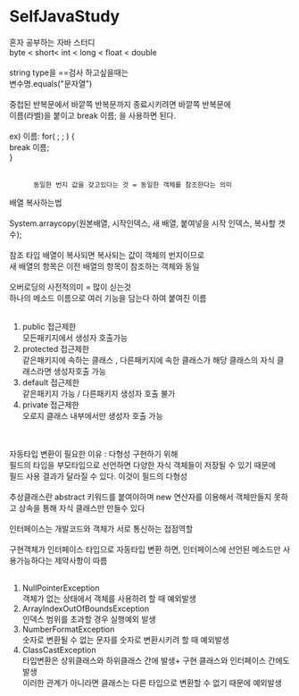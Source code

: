 # SelfJavaStudy
혼자 공부하는 자바 스터디<br>
byte < short< int < long < float < double <br>
<br>
string type을 ==검사 하고싶을때는<br>
변수명.equals("문자열") 
<br><br>
중첩된 반복문에서 바깥쪽 반복문까지 종료시키려면 바깥쪽 반복문에<br>
          이름(라벨)을 붙이고 break 이름; 을 사용하면 된다. <br>
          <br>
ex) 이름: for( ; ; ) {<br>
          break 이름;<br>
          } <br><br>
          
          동일한 번지 값을 갖고있다는 것 = 동일한 객체를 참조한다는 의미
배열 복사하는법
          <br><br>
          System.arraycopy(원본배열, 시작인덱스, 새 배열, 붙여넣을 시작 인덱스, 복사할 갯수);
          <br><br>
참조 타입 배열이 복사되면 복사되는 값이 객체의 번지이므로 <br>
새 배열의 항목은 이전 배열의 항목이 참조하는 객체와 동일
<br><br>
오버로딩의 사전적의미 = 많이 싣는것 <br>
하나의 메소드 이름으로 여러 기능을 담는다 하여 붙여진 이름
<br><br>
<OL>
          <LI>public 접근제한
          <br>모든패키지에서 생성자 호출가능</LI>
          <LI>protected 접근제한
          <br>같은패키지에 속하는 클래스 , 다른패키지에 속한 클래스가 해당 클래스의 자식 클래스라면 생성자호출 가능</LI>
          <LI>default 접근제한
          <br>같은패키지 가능 / 다른패키지 생성자 호출 불가</LI>
          <LI>private 접근제한
          <br>오로지 클래스 내부에서만 생성자 호출 가능</LI>
</OL>
<br><br>
자동타입 변환이 필요한 이유 : 다형성 구현하기 위해
<br>필드의 타입을 부모타입으로 선언하면 다양한 자식 객체들이 저장될 수 있기 때문에<br>
필드 사용 결과가 달라질 수 있다. 이것이 필드의 다형성<br><br>
추상클래스란 abstract 키워드를 붙여야하며 new 연산자를 이용해서 객체만들지 못하고 상속을 통해 자식 클래스만 만들수 있다<br>
<br>인터페이스는 개발코드와 객체가 서로 통신하는 접점역할<br>
<br>구현객체가 인터페이스 타입으로 자동타입 변환 하면, 인터페이스에 선언된 메소드만 사용가능하다는 제약사항이 따름
<br><br>
<OL>
          <LI>NullPointerException
          <br>객체가 없는 상태에서 객체를 사용하려 할 때 예외발생</LI>
          <LI>ArrayIndexOutOfBoundsException
          <br>인덱스 범위를 초과할 경우 실행예외 발생</LI>
          <LI>NumberFormatException
          <br>숫자로 변환될 수 없는 문자를 숫자로 변환시키려 할 때 예외발생</LI>
          <LI>ClassCastException
          <br>타입변환은 상위클래스와 하위클래스 간에 발생+ 구현 클래스와 인터페이스 간에도 발생
          <br>이러한 관계가 아니라면 클래스는 다른 타입으로 변환할 수 없기 때문에 예외발생</LI>
</OL>
<br><br>

